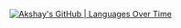 [![Akshay's GitHub | Languages Over Time](https://stats.quine.sh/Akshay/languages-over-time?theme=light)](https://quine.sh)
